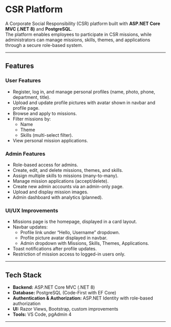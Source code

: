 # CSR Platform

A Corporate Social Responsibility (CSR) platform built with **ASP.NET Core MVC (.NET 8)** and **PostgreSQL**.  
The platform enables employees to participate in CSR missions, while administrators can manage missions, skills, themes, and applications through a secure role-based system.  

---

## Features

### User Features
- Register, log in, and manage personal profiles (name, photo, phone, department, title).
- Upload and update profile pictures with avatar shown in navbar and profile page.
- Browse and apply to missions.
- Filter missions by:
  - Name
  - Theme
  - Skills (multi-select filter).
- View personal mission applications.

### Admin Features
- Role-based access for admins.
- Create, edit, and delete missions, themes, and skills.
- Assign multiple skills to missions (many-to-many).
- Manage mission applications (accept/delete).
- Create new admin accounts via an admin-only page.
- Upload and display mission images.
- Admin dashboard with analytics (planned).

### UI/UX Improvements
- Missions page is the homepage, displayed in a card layout.
- Navbar updates:
  - Profile link under “Hello, Username” dropdown.
  - Profile picture avatar displayed in navbar.
  - Admin dropdown with Missions, Skills, Themes, Applications.
- Toast notifications after profile updates.
- Restriction of mission access to logged-in users only.

---

## Tech Stack
- **Backend:** ASP.NET Core MVC (.NET 8)
- **Database:** PostgreSQL (Code-First with EF Core)
- **Authentication & Authorization:** ASP.NET Identity with role-based authorization
- **UI:** Razor Views, Bootstrap, custom improvements
- **Tools:** VS Code, pgAdmin 4

---



